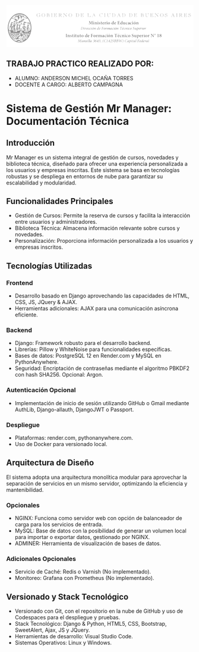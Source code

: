![Alt text](./reporte_imagenes/ifts18-bg.png)

TRABAJO PRACTICO REALIZADO POR:
---
* ALUMNO: ANDERSON MICHEL OCAÑA TORRES
* DOCENTE A CARGO: ALBERTO CAMPAGNA

# Sistema de Gestión Mr Manager: Documentación Técnica

## Introducción
Mr Manager es un sistema integral de gestión de cursos, novedades y biblioteca técnica, diseñado para ofrecer una experiencia personalizada a los usuarios y empresas inscritas. Este sistema se basa en tecnologías robustas y se despliega en entornos de nube para garantizar su escalabilidad y modularidad.

## Funcionalidades Principales
- Gestión de Cursos: Permite la reserva de cursos y facilita la interacción entre usuarios y administradores.
- Biblioteca Técnica: Almacena información relevante sobre cursos y novedades.
- Personalización: Proporciona información personalizada a los usuarios y empresas inscritos.

## Tecnologías Utilizadas

### Frontend
- Desarrollo basado en Django aprovechando las capacidades de HTML, CSS, JS, JQuery & AJAX.
- Herramientas adicionales: AJAX para una comunicación asíncrona eficiente.

### Backend
- Django: Framework robusto para el desarrollo backend.
- Librerías: Pillow y WhiteNoise para funcionalidades específicas.
- Bases de datos: PostgreSQL 12 en Render.com y MySQL en PythonAnywhere.
- Seguridad: Encriptación de contraseñas mediante el algoritmo PBKDF2 con hash SHA256. Opcional: Argon.

### Autenticación Opcional
- Implementación de inicio de sesión utilizando GitHub o Gmail mediante AuthLib, Django-allauth, DjangoJWT o Passport.

### Despliegue
- Plataformas: render.com, pythonanywhere.com.
- Uso de Docker para versionado local.

## Arquitectura de Diseño
El sistema adopta una arquitectura monolítica modular para aprovechar la separación de servicios en un mismo servidor, optimizando la eficiencia y mantenibilidad.

### Opcionales
- NGINX: Funciona como servidor web con opción de balanceador de carga para los servicios de entrada.
- MySQL: Base de datos con la posibilidad de generar un volumen local para importar o exportar datos, gestionado por NGINX.
- ADMINER: Herramienta de visualización de bases de datos.

### Adicionales Opcionales
- Servicio de Caché: Redis o Varnish (No implementado).
- Monitoreo: Grafana con Prometheus (No implementado).

## Versionado y Stack Tecnológico
- Versionado con Git, con el repositorio en la nube de GitHub y uso de Codespaces para el despliegue y pruebas.
- Stack Tecnológico: Django & Python, HTML5, CSS, Bootstrap, SweetAlert, Ajax, JS y JQuery.
- Herramientas de desarrollo: Visual Studio Code.
- Sistemas Operativos: Linux y Windows.


